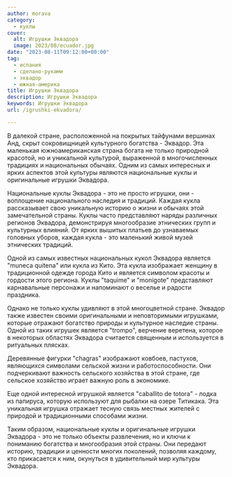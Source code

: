 ```yaml
---
author: morava
category:
  - куклы
cover:
  alt: Игрушки Эквадора
  image: 2023/08/ecuador.jpg
date: "2023-08-11T09:12:00+00:00"
tag:
  - испания
  - сделано-руками
  - эквадор
  - южная-америка
title: Игрушки Эквадора
description: Игрушки Эквадора
keywords: Игрушки Эквадора
url: /igrushki-ekvadora/

---
```

В далекой стране, расположенной на покрытых тайфунами вершинах Анд, скрыт сокровищницей культурного богатства \- Эквадор. Эта маленькая южноамериканская страна богата не только природной красотой, но и уникальной культурой, выраженной в многочисленных традициях и национальных обычаях. Одним из самых интересных и ярких аспектов этой культуры являются национальные куклы и оригинальные игрушки Эквадора.

Национальные куклы Эквадора \- это не просто игрушки, они \- воплощение национального наследия и традиций. Каждая кукла рассказывает свою уникальную историю о жизни и обычаях этой замечательной страны. Куклы часто представляют наряды различных регионов Эквадора, демонстрируя многообразие этнических групп и культурных влияний. От ярких вышитых платьев до узнаваемых головных уборов, каждая кукла \- это маленький живой музей этнических традиций.

Одной из самых известных национальных кукол Эквадора является "muneca quitena" или кукла из Кито. Эта кукла изображает женщину в традиционной одежде города Кито и является символом красоты и гордости этого региона. Куклы "taquime" и "monigote" представляют карнавальные персонажи и напоминают о веселье и радости праздника.

Однако не только куклы удивляют в этой многоцветной стране. Эквадор также известен своими оригинальными и неповторимыми игрушками, которые отражают богатство природы и культурное наследие страны. Одной из таких игрушек является "trompo", верчение веретена, которое в некоторых областях Эквадора считается священным и используется в ритуальных плясках.

Деревянные фигурки "chagras" изображают ковбоев, пастухов, являющихся символами сельской жизни и работоспособности. Они подчеркивают важность сельского хозяйства в этой стране, где сельское хозяйство играет важную роль в экономике.

Еще одной интересной игрушкой является "caballito de totora" - лодка из папируса, которую используют для рыбалки на озере Титикака. Эта уникальная игрушка отражает тесную связь местных жителей с природой и традиционными способами жизни.

Таким образом, национальные куклы и оригинальные игрушки Эквадора \- это не только объекты развлечения, но и ключи к пониманию богатства и многообразия этой страны. Они передают историю, традиции и ценности многих поколений, позволяя каждому, кто прикасается к ним, окунуться в удивительный мир культуры Эквадора.
